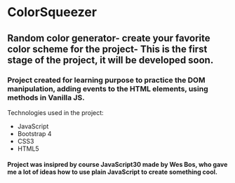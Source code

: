 # ColorSqueezer 

## Random color generator- create your favorite color scheme for the project- This is the first stage of the project, it will be developed soon.

### Project created for learning purpose to practice the DOM manipulation, adding events to the HTML elements, using methods in Vanilla JS.

Technologies used in the project: 
- JavaScript
- Bootstrap 4
- CSS3
- HTML5

#### Project was insipred by course JavaScript30 made by Wes Bos, who gave me a lot of ideas how to use plain JavaScript to create something cool.